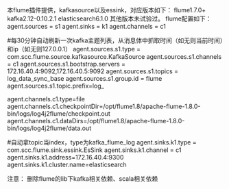 本flume插件提供，kafkasource以及essink，对应版本如下：
flume1.7.0+
kafka2.12-0.10.2.1
elasticsearch6.1.0
其他版本未试验过。
flume配置如下：
agent.sources = s1
agent.sinks = k1
agent.channels = c1

#每30分钟自动刷新一次kafka主题列表，从消息体中抓取时间（如无则当前时间）和ip（如无则127.0.0.1）
agent.sources.s1.type = com.scc.flume.source.kafkasource.KafkaSource
agent.sources.s1.channels = c1
agent.sources.s1.bootstrap.servers = 172.16.40.4:9092,172.16.40.5:9092
agent.sources.s1.topics = log_data_sync_base
agent.sources.s1.group.id = flume
agent.sources.s1.topic.prefix=log_

agent.channels.c1.type=file
agent.channels.c1.checkpointDir=/opt/flume1.8/apache-flume-1.8.0-bin/logs/log4j2flume/checkpoint.out
agent.channels.c1.dataDirs=/opt/flume1.8/apache-flume-1.8.0-bin/logs/log4j2flume/data.out

#自动拿topic当index，type为kafka_flume_log
agent.sinks.k1.type = com.scc.flume.sink.essink.EsSink
agent.sinks.k1.channel = c1
agent.sinks.k1.address=172.16.40.4:9300
agent.sinks.k1.cluster.name=elasticsearch

注意：
	删除flume的lib下kafka相关依赖、scala相关依赖